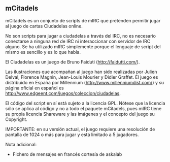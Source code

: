 mCitadels
---------

mCitadels es un conjunto de scripts de mIRC que pretenden permitir jugar al juego de cartas Ciudadelas online.

No son scripts para jugar a ciudadelas a través del IRC, no es necesario conectarse a ninguna red de IRC ni interaccionar con servidor de IRC alguno. Se ha utilizado mIRC simplemente porque el lenguaje de script del mismo es sencillo y es lo que había.

El Ciudadelas es un juego de Bruno Faiduti (http://faidutti.com/).

Las ilustraciones que acompañan al juego han sido realizadas por Julien Delval, Florence Magnin, Jean-Louis Mourier y Didier Graffet. El juego es distribuido en España por Millennium (http://www.millenniumdist.com/) y su página oficial en español es http://www.edgeent.com/juegos/coleccion/ciudadelas.


El código del script en sí está sujeto a la licencia GPL. Nótese que la licencia sólo se aplica al código y no a todo el paquete mCitadels, pues mIRC tiene su propia licencia Shareware y las imágenes y el concepto del juego su Copyright.

IMPORTANTE: en su versión actual, el juego requiere una resolución de pantalla de 1024 o más para jugar y está limitado a 5 jugadores.


Nota adicional:
- Fichero de mensajes en francés cortesía de askalab
